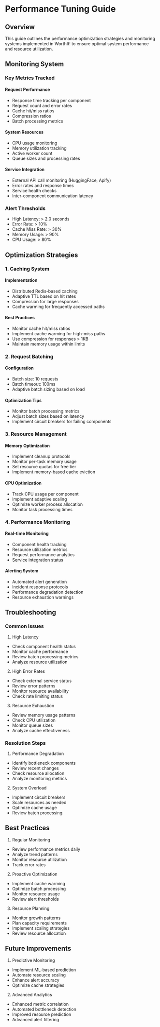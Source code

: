 # Performance Tuning Guide

## Overview
This guide outlines the performance optimization strategies and monitoring systems implemented in WorthIt! to ensure optimal system performance and resource utilization.

## Monitoring System

### Key Metrics Tracked

#### Request Performance
- Response time tracking per component
- Request count and error rates
- Cache hit/miss ratios
- Compression ratios
- Batch processing metrics

#### System Resources
- CPU usage monitoring
- Memory utilization tracking
- Active worker count
- Queue sizes and processing rates

#### Service Integration
- External API call monitoring (HuggingFace, Apify)
- Error rates and response times
- Service health checks
- Inter-component communication latency

### Alert Thresholds

- High Latency: > 2.0 seconds
- Error Rate: > 10%
- Cache Miss Rate: > 30%
- Memory Usage: > 90%
- CPU Usage: > 80%

## Optimization Strategies

### 1. Caching System

#### Implementation
- Distributed Redis-based caching
- Adaptive TTL based on hit rates
- Compression for large responses
- Cache warming for frequently accessed paths

#### Best Practices
- Monitor cache hit/miss ratios
- Implement cache warming for high-miss paths
- Use compression for responses > 1KB
- Maintain memory usage within limits

### 2. Request Batching

#### Configuration
- Batch size: 10 requests
- Batch timeout: 100ms
- Adaptive batch sizing based on load

#### Optimization Tips
- Monitor batch processing metrics
- Adjust batch sizes based on latency
- Implement circuit breakers for failing components

### 3. Resource Management

#### Memory Optimization
- Implement cleanup protocols
- Monitor per-task memory usage
- Set resource quotas for free tier
- Implement memory-based cache eviction

#### CPU Optimization
- Track CPU usage per component
- Implement adaptive scaling
- Optimize worker process allocation
- Monitor task processing times

### 4. Performance Monitoring

#### Real-time Monitoring
- Component health tracking
- Resource utilization metrics
- Request performance analytics
- Service integration status

#### Alerting System
- Automated alert generation
- Incident response protocols
- Performance degradation detection
- Resource exhaustion warnings

## Troubleshooting

### Common Issues

1. High Latency
- Check component health status
- Monitor cache performance
- Review batch processing metrics
- Analyze resource utilization

2. High Error Rates
- Check external service status
- Review error patterns
- Monitor resource availability
- Check rate limiting status

3. Resource Exhaustion
- Review memory usage patterns
- Check CPU utilization
- Monitor queue sizes
- Analyze cache effectiveness

### Resolution Steps

1. Performance Degradation
- Identify bottleneck components
- Review recent changes
- Check resource allocation
- Analyze monitoring metrics

2. System Overload
- Implement circuit breakers
- Scale resources as needed
- Optimize cache usage
- Review batch processing

## Best Practices

1. Regular Monitoring
- Review performance metrics daily
- Analyze trend patterns
- Monitor resource utilization
- Track error rates

2. Proactive Optimization
- Implement cache warming
- Optimize batch processing
- Monitor resource usage
- Review alert thresholds

3. Resource Planning
- Monitor growth patterns
- Plan capacity requirements
- Implement scaling strategies
- Review resource allocation

## Future Improvements

1. Predictive Monitoring
- Implement ML-based prediction
- Automate resource scaling
- Enhance alert accuracy
- Optimize cache strategies

2. Advanced Analytics
- Enhanced metric correlation
- Automated bottleneck detection
- Improved resource prediction
- Advanced alert filtering